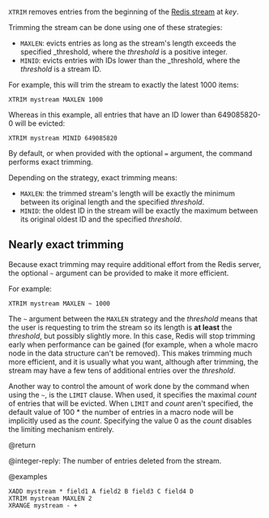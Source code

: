 `XTRIM` removes entries from the beginning of the [Redis stream](/docs/data-types/streams) at _key_.

Trimming the stream can be done using one of these strategies:

* `MAXLEN`: evicts entries as long as the stream's length exceeds the specified _threshold, where the _threshold_ is a positive integer.
* `MINID`: evicts entries with IDs lower than the _threshold, where the _threshold_ is a stream ID.

For example, this will trim the stream to exactly the latest 1000 items:

```
XTRIM mystream MAXLEN 1000
```

Whereas in this example, all entries that have an ID lower than 649085820-0 will be evicted:

```
XTRIM mystream MINID 649085820
```

By default, or when provided with the optional `=` argument, the command performs exact trimming.

Depending on the strategy, exact trimming means:

* `MAXLEN`: the trimmed stream's length will be exactly the minimum between its original length and the specified _threshold_.
* `MINID`: the oldest ID in the stream will be exactly the maximum between its original oldest ID and the specified _threshold_.

Nearly exact trimming
---

Because exact trimming may require additional effort from the Redis server, the optional `~` argument can be provided to make it more efficient.

For example:

```
XTRIM mystream MAXLEN ~ 1000
```

The `~` argument between the `MAXLEN` strategy and the _threshold_ means that the user is requesting to trim the stream so its length is **at least** the _threshold_, but possibly slightly more.
In this case, Redis will stop trimming early when performance can be gained (for example, when a whole macro node in the data structure can't be removed).
This makes trimming much more efficient, and it is usually what you want, although after trimming, the stream may have a few tens of additional entries over the _threshold_.

Another way to control the amount of work done by the command when using the `~`, is the `LIMIT` clause. 
When used, it specifies the maximal _count_ of entries that will be evicted.
When `LIMIT` and _count_ aren't specified, the default value of 100 * the number of entries in a macro node will be implicitly used as the _count_.
Specifying the value 0 as the _count_ disables the limiting mechanism entirely.

@return

@integer-reply: The number of entries deleted from the stream.

@examples

```cli
XADD mystream * field1 A field2 B field3 C field4 D
XTRIM mystream MAXLEN 2
XRANGE mystream - +
```
